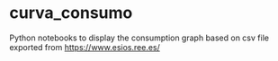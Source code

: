 # curva_consumo
Python notebooks to display the consumption graph based on csv file exported from https://www.esios.ree.es/
